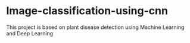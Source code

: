 # Image-classification-using-cnn
This project is based on plant disease detection using Machine Learning and Deep Learning

